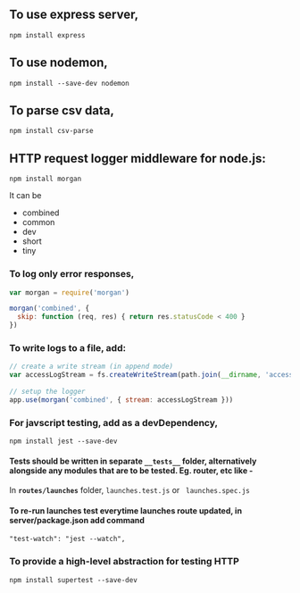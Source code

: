 ## To use express server,
```
npm install express
```

## To use nodemon,
```
npm install --save-dev nodemon
```

## To parse csv data,
```
npm install csv-parse
```

## HTTP request logger middleware for node.js:
```
npm install morgan
```

It can be
- combined 
- common
- dev
- short
- tiny

### To log only error responses, 

```javascript
var morgan = require('morgan')

morgan('combined', {
  skip: function (req, res) { return res.statusCode < 400 }
})
```
### To write logs to a file, add:
```javascript
// create a write stream (in append mode)
var accessLogStream = fs.createWriteStream(path.join(__dirname, 'access.log'), { flags: 'a' })
 
// setup the logger
app.use(morgan('combined', { stream: accessLogStream }))
```
### For javscript testing, add as a devDependency,
```
npm install jest --save-dev
```
#### Tests should be written in separate `__tests__` folder, alternatively alongside any modules that are to be tested. Eg. router, etc like - 
In **`routes/launches`** folder, `launches.test.js` or ` launches.spec.js`

#### To re-run launches test everytime launches route updated, in server/package.json add command
```
"test-watch": "jest --watch",
```


###  To provide a high-level abstraction for testing HTTP
```
npm install supertest --save-dev
```
